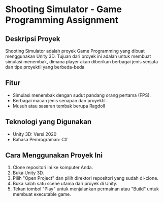 # Shooting Simulator - Game Programming Assignment


## Deskripsi Proyek
Shooting Simulator adalah proyek Game Programming yang dibuat menggunakan Unity 3D. Tujuan dari proyek ini adalah untuk membuat simulasi menembak, dimana player akan diberikan berbagai jenis senjata dan tipe proyektil yang berbeda-beda

## Fitur
- Simulasi menembak dengan sudut pandang orang pertama (FPS).
- Berbagai macan jenis senapan dan proyektil.
- Musuh atau sasaran tembak berupa Ragdoll 

## Teknologi yang Digunakan
- Unity 3D: Versi 2020
- Bahasa Pemrograman: C#

## Cara Menggunakan Proyek Ini
1. Clone repositori ini ke komputer Anda.
2. Buka Unity 3D.
3. Pilih "Open Project" dan pilih direktori repositori yang sudah di-clone.
4. Buka salah satu scene utama dari proyek di Unity.
5. Tekan tombol "Play" untuk menjalankan permainan atau "Build" untuk membuat executable game.
